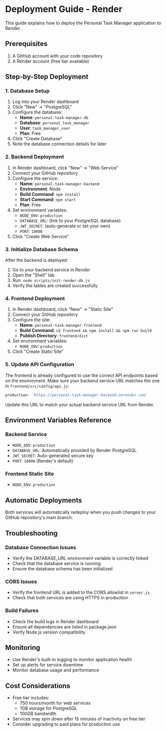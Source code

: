 # Deployment Guide - Render

This guide explains how to deploy the Personal Task Manager application to Render.

## Prerequisites

1. A GitHub account with your code repository
2. A Render account (free tier available)

## Step-by-Step Deployment

### 1. Database Setup

1. Log into your Render dashboard
2. Click "New" → "PostgreSQL"
3. Configure the database:
   - **Name**: `personal-task-manager-db`
   - **Database**: `personal_task_manager`
   - **User**: `task_manager_user`
   - **Plan**: Free
4. Click "Create Database"
5. Note the database connection details for later

### 2. Backend Deployment

1. In Render dashboard, click "New" → "Web Service"
2. Connect your GitHub repository
3. Configure the service:
   - **Name**: `personal-task-manager-backend`
   - **Environment**: Node
   - **Build Command**: `npm install`
   - **Start Command**: `npm start`
   - **Plan**: Free
4. Set environment variables:
   - `NODE_ENV`: `production`
   - `DATABASE_URL`: (link to your PostgreSQL database)
   - `JWT_SECRET`: (auto-generate or set your own)
   - `PORT`: `10000`
5. Click "Create Web Service"

### 3. Initialize Database Schema

After the backend is deployed:
1. Go to your backend service in Render
2. Open the "Shell" tab
3. Run: `node scripts/init-render-db.js`
4. Verify the tables are created successfully

### 4. Frontend Deployment

1. In Render dashboard, click "New" → "Static Site"
2. Connect your GitHub repository
3. Configure the site:
   - **Name**: `personal-task-manager-frontend`
   - **Build Command**: `cd frontend && npm install && npm run build`
   - **Publish Directory**: `frontend/dist`
4. Set environment variables:
   - `NODE_ENV`: `production`
5. Click "Create Static Site"

### 5. Update API Configuration

The frontend is already configured to use the correct API endpoints based on the environment. Make sure your backend service URL matches the one in `frontend/src/config/api.js`:

```javascript
production: 'https://personal-task-manager-backend.onrender.com'
```

Update this URL to match your actual backend service URL from Render.

## Environment Variables Reference

### Backend Service
- `NODE_ENV`: `production`
- `DATABASE_URL`: Automatically provided by Render PostgreSQL
- `JWT_SECRET`: Auto-generated secure key
- `PORT`: `10000` (Render's default)

### Frontend Static Site
- `NODE_ENV`: `production`

## Automatic Deployments

Both services will automatically redeploy when you push changes to your GitHub repository's main branch.

## Troubleshooting

### Database Connection Issues
- Verify the DATABASE_URL environment variable is correctly linked
- Check that the database service is running
- Ensure the database schema has been initialized

### CORS Issues
- Verify the frontend URL is added to the CORS allowlist in `server.js`
- Check that both services are using HTTPS in production

### Build Failures
- Check the build logs in Render dashboard
- Ensure all dependencies are listed in package.json
- Verify Node.js version compatibility

## Monitoring

- Use Render's built-in logging to monitor application health
- Set up alerts for service downtime
- Monitor database usage and performance

## Cost Considerations

- Free tier includes:
  - 750 hours/month for web services
  - 1GB storage for PostgreSQL
  - 100GB bandwidth
- Services may spin down after 15 minutes of inactivity on free tier
- Consider upgrading to paid plans for production use 